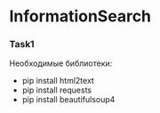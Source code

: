 # InformationSearch

### Task1

Необходимые библиотеки:
* pip install html2text 
* pip install requests
* pip install beautifulsoup4
